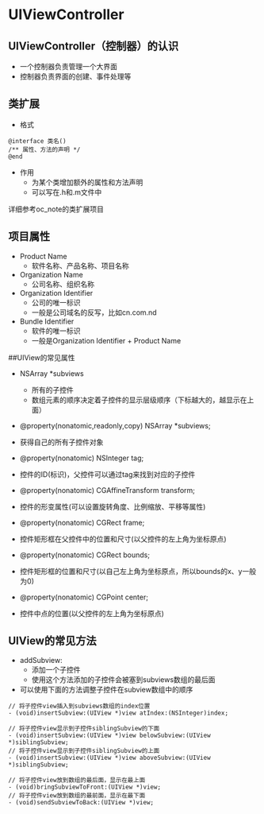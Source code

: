 # UIViewController


## UIViewController（控制器）的认识
- 一个控制器负责管理一个大界面
- 控制器负责界面的创建、事件处理等

## 类扩展
- 格式
```objc
@interface 类名()
/** 属性、方法的声明 */
@end
```
- 作用
    - 为某个类增加额外的属性和方法声明
    - 可以写在.h和.m文件中  
    
    
详细参考oc_note的类扩展项目

## 项目属性
- Product Name
    - 软件名称、产品名称、项目名称
- Organization Name
    - 公司名称、组织名称
- Organization Identifier
    - 公司的唯一标识
    - 一般是公司域名的反写，比如cn.com.nd
- Bundle Identifier
    - 软件的唯一标识
    - 一般是Organization Identifier + Product Name  
    
##UIView的常见属性
- NSArray *subviews
    - 所有的子控件
    - 数组元素的顺序决定着子控件的显示层级顺序（下标越大的，越显示在上面）

- @property(nonatomic,readonly,copy)  NSArray *subviews;
 - 获得自己的所有子控件对象

- @property(nonatomic)  NSInteger tag;  
 - 控件的ID(标识)，父控件可以通过tag来找到对应的子控件

- @property(nonatomic)  CGAffineTransform transform;  
 - 控件的形变属性(可以设置旋转角度、比例缩放、平移等属性)

- @property(nonatomic) CGRect frame;
 - 控件矩形框在父控件中的位置和尺寸(以父控件的左上角为坐标原点)

- @property(nonatomic) CGRect bounds;
 - 控件矩形框的位置和尺寸(以自己左上角为坐标原点，所以bounds的x、y一般为0)

- @property(nonatomic) CGPoint center;
 - 控件中点的位置(以父控件的左上角为坐标原点)

## UIView的常见方法
- addSubview:
    - 添加一个子控件
    - 使用这个方法添加的子控件会被塞到subviews数组的最后面
- 可以使用下面的方法调整子控件在subview数组中的顺序

```objc
// 将子控件view插入到subviews数组的index位置
- (void)insertSubview:(UIView *)view atIndex:(NSInteger)index;

// 将子控件view显示到子控件siblingSubview的下面
- (void)insertSubview:(UIView *)view belowSubview:(UIView *)siblingSubview;
// 将子控件view显示到子控件siblingSubview的上面
- (void)insertSubview:(UIView *)view aboveSubview:(UIView *)siblingSubview;

// 将子控件view放到数组的最后面，显示在最上面
- (void)bringSubviewToFront:(UIView *)view;
// 将子控件view放到数组的最前面，显示在最下面
- (void)sendSubviewToBack:(UIView *)view;
```